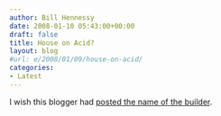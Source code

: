 ```yaml
---
author: Bill Hennessy
date: 2008-01-10 05:43:00+00:00
draft: false
title: House on Acid?
layout: blog
#url: e/2008/01/09/house-on-acid/
categories:
- Latest
---
```


I wish this blogger had [posted the name of the builder](https://web.mit.edu/cjoye/www/funny/jay/AcidHouse.jpg).
